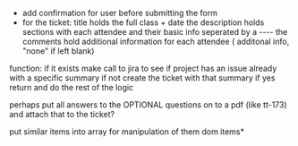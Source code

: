 - add confirmation for user before submitting the form
- for the ticket:
    title holds the full class + date
    the description holds sections with each attendee and their basic info
        seperated by a ----
    the comments hold additional information for each attendee ( additonal info, "none" if left blank)

function: if it exists
    make call to jira to see if project has an issue already with a specific summary
if not
    create the ticket with that summary
if yes
    return and do the rest of the logic


perhaps put all answers to the OPTIONAL questions on to a pdf (like tt-173) and attach that to the ticket?

put similar items into array for manipulation of them
    dom items*

